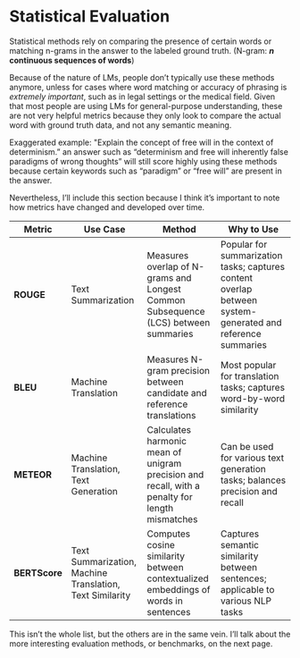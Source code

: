 # Statistical Evaluation

Statistical methods rely on comparing the presence of certain words or matching n-grams in the answer to the labeled ground truth. (N-gram: _**n**_ **continuous sequences of words**)

Because of the nature of LMs, people don’t typically use these methods anymore, unless for cases where word matching or accuracy of phrasing is _extremely important_, such as in legal settings or the medical field. Given that most people are using LMs for general-purpose understanding, these are not very helpful metrics because they only look to compare the actual word with ground truth data, and not any semantic meaning.

Exaggerated example: "Explain the concept of free will in the context of determinism.” an answer such as “determinism and free will inherently false paradigms of wrong thoughts” will still score highly using these methods because certain keywords such as “paradigm” or “free will” are present in the answer.

Nevertheless, I’ll include this section because I think it’s important to note how metrics have changed and developed over time.&#x20;

| Metric        | Use Case                                                 | Method                                                                                         | Why to Use                                                                                                 |
| ------------- | -------------------------------------------------------- | ---------------------------------------------------------------------------------------------- | ---------------------------------------------------------------------------------------------------------- |
| **ROUGE**     | Text Summarization                                       | Measures overlap of N-grams and Longest Common Subsequence (LCS) between summaries             | Popular for summarization tasks; captures content overlap between system-generated and reference summaries |
| **BLEU**      | Machine Translation                                      | Measures N-gram precision between candidate and reference translations                         | Most popular for translation tasks; captures word-by-word similarity                                       |
| **METEOR**    | Machine Translation, Text Generation                     | Calculates harmonic mean of unigram precision and recall, with a penalty for length mismatches | Can be used for various text generation tasks; balances precision and recall                               |
| **BERTScore** | Text Summarization, Machine Translation, Text Similarity | Computes cosine similarity between contextualized embeddings of words in sentences             | Captures semantic similarity between sentences; applicable to various NLP tasks                            |

This isn’t the whole list, but the others are in the same vein. I’ll talk about the more interesting evaluation methods, or benchmarks, on the next page.

